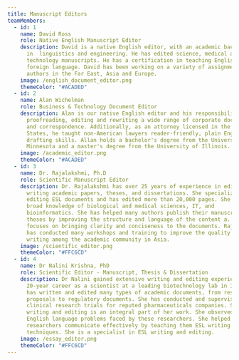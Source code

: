 ```yaml
---
title: Manuscript Editors
teamMembers:
  - id: 1
    name: David Ross
    role: Native English Manuscript Editor
    description: David is a native English editor, with an academic background
      in  linguistics and engineering. He has edited science, medical and
      technology manuscripts. He has a certification in teaching English as a
      foreign language. David has been working on a variety of assignments from
      authors in the Far East, Asia and Europe.
    image: /english_document_editor.png
    themeColor: "#ACADED"
  - id: 2
    name: Alan Wichelman
    role: Business & Technology Document Editor
    description: Alan is our native English editor and his responsibilities include
      proofreading, editing and rewriting a wide range of corporate documents
      and correspondence. Additionally, as an attorney licensed in the United
      States, he taught non-American lawyers reader-friendly, plain English
      drafting skills. Allan holds a bachelor's degree from the University of
      Minnesota and a master's degree from the University of Illinois.
    image: /academic_editor.png
    themeColor: "#ACADED"
  - id: 3
    name: Dr. Rajalakshmi, Ph.D
    role: Scientific Manuscript Editor
    description: Dr. Rajalakshmi has over 25 years of experience in editing and
      writing academic papers, theses, and dissertations. She specializes in
      editing ESL documents and has edited more than 20,000 pages. She has a
      broad knowledge of biological and medical sciences, IT, and
      bioinformatics. She has helped many authors publish their manuscripts and
      theses by improving the structure and language of the content a. She
      focuses on bringing clarity and conciseness to the documents. Rajalakshmi
      has conducted many workshops and training to improve the quality of
      writing among the academic community in Asia.
    image: /scientific_editor.png
    themeColor: "#FFC6CD"
  - id: 4
    name: Dr Nalini Krishna, PhD
    role: Scientific Editor - Manuscript, Thesis & Dissertation
    description: Dr Nalini gained extensive writing and editing experience from her
      20-year career as a scientist at a leading biotechnology lab in India. She
      has written and edited many types of academic documents, from research
      proposals to regulatory documents. She has conducted and supervised
      clinical research trials for reputed pharmaceuticals companies. Scientific
      writing and editing is an integral part of her work. She observed the
      English language problems faced by these researchers. She helped these
      researchers communicate effectively by teaching them ESL writing
      techniques. She is a specialist in ESL writing and editing.
    image: /essay_editor.png
    themeColor: "#FFC6CD"
---
```

